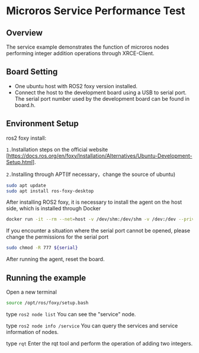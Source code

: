 # Microros Service Performance Test

## Overview

The service example demonstrates the function of microros nodes performing integer addition operations through XRCE-Client.

## Board Setting

- One ubuntu host with ROS2 foxy version installed.
- Connect the host to the development board using a USB to serial port. The serial port number used by the development board can be found in board.h.

## Environment Setup

ros2 foxy install:

`1.`Installation steps on the official website [https://docs.ros.org/en/foxy/Installation/Alternatives/Ubuntu-Development-Setup.html].

`2.`Installing through APT(If necessary，change the source of ubuntu)
```bash
sudo apt update
sudo apt install ros-foxy-desktop
```
After installing ROS2 foxy, it is necessary to install the agent on the host side, which is installed through Docker
```bash
docker run -it --rm --net=host -v /dev/shm:/dev/shm -v /dev:/dev --privileged microros/micro-ros-agent:foxy serial --dev ${serial}
```
If you encounter a situation where the serial port cannot be opened, please change the permissions for the serial port
```bash
sudo chmod -R 777 ${serial}
```
After running the agent, reset the board.

## Running the example
Open a new terminal
```bash
source /opt/ros/foxy/setup.bash
```
type
  `ros2 node list`
You can see the "service" node.

type
  `ros2 node info /service`
You can query the services and service information of nodes.

type
  `rqt`
Enter the rqt tool and perform the operation of adding two integers.

